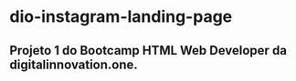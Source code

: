 # dio-instagram-landing-page

## Projeto 1 do Bootcamp HTML Web Developer da digitalinnovation.one.
